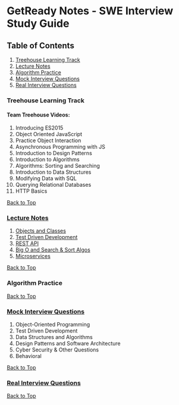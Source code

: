 # GetReady Notes - SWE Interview Study Guide

## Table of Contents

1. [Treehouse Learning Track](#treehouse-learning-track)
2. [Lecture Notes](#lecture-notes)
3. [Algorithm Practice](#algorithm-practice)
4. [Mock Interview Questions](#mock-interview-questions)
5. [Real Interview Questions](#real-interview-questions)

### Treehouse Learning Track

#### Team Treehouse Videos:

1. Introducing ES2015
2. Object Oriented JavaScript
3. Practice Object Interaction
4. Asynchronous Programming with JS
5. Introduction to Design Patterns
6. Introduction to Algorithms
7. Algorithms: Sorting and Searching
8. Introduction to Data Structures
9. Modifying Data with SQL
10. Querying Relational Databases
11. HTTP Basics

[Back to Top](#table-of-contents)

### [Lecture Notes]()

1. [Objects and Classes]()
2. [Test Driven Development]()
3. [REST API]()
4. [Big O and Search & Sort Algos]()
5. [Microservices]()

[Back to Top](#table-of-contents)

### Algorithm Practice

[Back to Top](#table-of-contents)

### [Mock Interview Questions]()

1. Object-Oriented Programming
2. Test Driven Development
3. Data Structures and Algorithms
4. Design Patterns and Software Architecture
5. Cyber Security & Other Questions
6. Behavioral

[Back to Top](#table-of-contents)

### [Real Interview Questions]()

[Back to Top](#table-of-contents)
